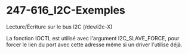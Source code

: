 # 247-616_I2C-Exemples
Lecture/Écriture sur le bus I2C (/dev/i2c-X)

La fonction IOCTL est utilisé avec l'argument I2C_SLAVE_FORCE, pour forcer le lien du port avec cette adresse même si un driver l'utilise déjà. 
